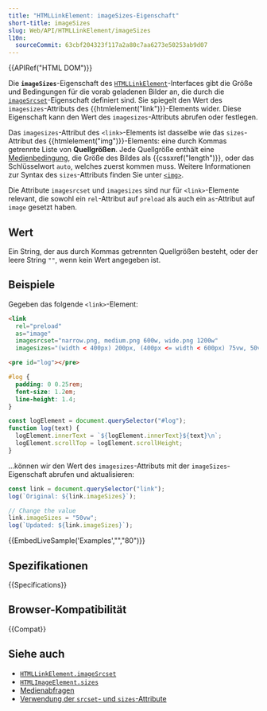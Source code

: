 ```yaml
---
title: "HTMLLinkElement: imageSizes-Eigenschaft"
short-title: imageSizes
slug: Web/API/HTMLLinkElement/imageSizes
l10n:
  sourceCommit: 63cbf204323f117a2a80c7aa6273e50253ab9d07
---
```


{{APIRef("HTML DOM")}}

Die **`imageSizes`**-Eigenschaft des [`HTMLLinkElement`](/de/docs/Web/API/HTMLLinkElement)-Interfaces gibt die Größe und Bedingungen für die vorab geladenen Bilder an, die durch die [`imageSrcset`](/de/docs/Web/API/HTMLLinkElement/imageSrcset)-Eigenschaft definiert sind. Sie spiegelt den Wert des `imagesizes`-Attributs des {{htmlelement("link")}}-Elements wider. Diese Eigenschaft kann den Wert des `imagesizes`-Attributs abrufen oder festlegen.

Das `imagesizes`-Attribut des `<link>`-Elements ist dasselbe wie das `sizes`-Attribut des {{htmlelement("img")}}-Elements: eine durch Kommas getrennte Liste von **Quellgrößen**. Jede Quellgröße enthält eine [Medienbedingung](/de/docs/Web/CSS/CSS_media_queries), die Größe des Bildes als {{cssxref("length")}}, oder das Schlüsselwort `auto`, welches zuerst kommen muss. Weitere Informationen zur Syntax des `sizes`-Attributs finden Sie unter [`<img>`](/de/docs/Web/HTML/Reference/Elements/img#sizes).

Die Attribute `imagesrcset` und `imagesizes` sind nur für `<link>`-Elemente relevant, die sowohl ein `rel`-Attribut auf `preload` als auch ein `as`-Attribut auf `image` gesetzt haben.

## Wert

Ein String, der aus durch Kommas getrennten Quellgrößen besteht, oder der leere String `""`, wenn kein Wert angegeben ist.

## Beispiele

Gegeben das folgende `<link>`-Element:

```html
<link
  rel="preload"
  as="image"
  imagesrcset="narrow.png, medium.png 600w, wide.png 1200w"
  imagesizes="(width < 400px) 200px, (400px <= width < 600px) 75vw, 50vw" />
```

```html hidden
<pre id="log"></pre>
```

```css hidden
#log {
  padding: 0 0.25rem;
  font-size: 1.2em;
  line-height: 1.4;
}
```

```js hidden
const logElement = document.querySelector("#log");
function log(text) {
  logElement.innerText = `${logElement.innerText}${text}\n`;
  logElement.scrollTop = logElement.scrollHeight;
}
```

…können wir den Wert des `imagesizes`-Attributs mit der `imageSizes`-Eigenschaft abrufen und aktualisieren:

```js
const link = document.querySelector("link");
log(`Original: ${link.imageSizes}`);

// Change the value
link.imageSizes = "50vw";
log(`Updated: ${link.imageSizes}`);
```

{{EmbedLiveSample('Examples',"","80")}}

## Spezifikationen

{{Specifications}}

## Browser-Kompatibilität

{{Compat}}

## Siehe auch

- [`HTMLLinkElement.imageSrcset`](/de/docs/Web/API/HTMLLinkElement/imageSrcset)
- [`HTMLImageElement.sizes`](/de/docs/Web/API/HTMLImageElement/sizes)
- [Medienabfragen](/de/docs/Web/CSS/CSS_media_queries)
- [Verwendung der `srcset`- und `sizes`-Attribute](/de/docs/Web/HTML/Reference/Elements/img#using_the_srcset_and_sizes_attributes)
